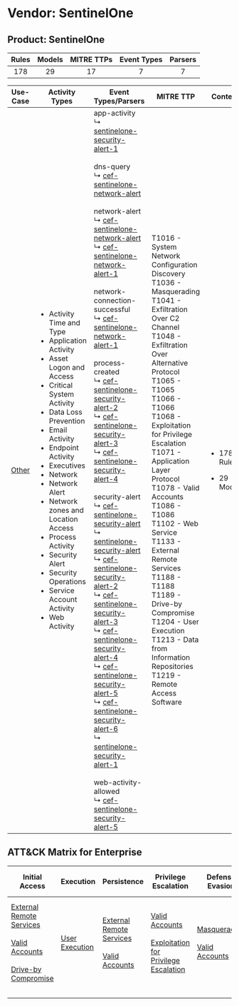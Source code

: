 Vendor: SentinelOne
===================
Product: SentinelOne
--------------------
| Rules | Models | MITRE TTPs | Event Types | Parsers |
|:-----:|:------:|:----------:|:-----------:|:-------:|
|  178  |   29   |     17     |      7      |    7    |

|               Use-Case                | Activity Types                                                                                                                                                                                                                                                                                                                                                                                                                                            | Event Types/Parsers                                                                                                                                                                                                                                                                                                                                                                                                                                                                                                                                                                                                                                                                                                                                                                                                                                                                                                                                                                                                                                                                                                                                                                                                                                                                                                                                                                                                                                                                                                                                                                                                                                                                                                                                                                                                                                                                                                                                | MITRE TTP                                                                                                                                                                                                                                                                                                                                                                                                                                                                                                                                                     | Content                                                |
|:-------------------------------------:| --------------------------------------------------------------------------------------------------------------------------------------------------------------------------------------------------------------------------------------------------------------------------------------------------------------------------------------------------------------------------------------------------------------------------------------------------------- | -------------------------------------------------------------------------------------------------------------------------------------------------------------------------------------------------------------------------------------------------------------------------------------------------------------------------------------------------------------------------------------------------------------------------------------------------------------------------------------------------------------------------------------------------------------------------------------------------------------------------------------------------------------------------------------------------------------------------------------------------------------------------------------------------------------------------------------------------------------------------------------------------------------------------------------------------------------------------------------------------------------------------------------------------------------------------------------------------------------------------------------------------------------------------------------------------------------------------------------------------------------------------------------------------------------------------------------------------------------------------------------------------------------------------------------------------------------------------------------------------------------------------------------------------------------------------------------------------------------------------------------------------------------------------------------------------------------------------------------------------------------------------------------------------------------------------------------------------------------------------------------------------------------------------------------------------- | ------------------------------------------------------------------------------------------------------------------------------------------------------------------------------------------------------------------------------------------------------------------------------------------------------------------------------------------------------------------------------------------------------------------------------------------------------------------------------------------------------------------------------------------------------------- | ------------------------------------------------------ |
| [Other](../UseCases/usecase_other.md) | <ul><li>Activity Time  and Type</li><li>Application Activity</li><li>Asset Logon and Access</li><li>Critical System Activity</li><li>Data Loss Prevention</li><li>Email Activity</li><li>Endpoint Activity</li><li>Executives</li><li>Network</li><li>Network Alert</li><li>Network zones and Location Access</li><li>Process Activity</li><li>Security Alert</li><li>Security Operations</li><li>Service Account Activity</li><li>Web Activity</li></ul> |  app-activity<br> ↳ [sentinelone-security-alert-1](../Parsers/parserContent_sentinelone-security-alert-1.md)<br><br> dns-query<br> ↳ [cef-sentinelone-network-alert](../Parsers/parserContent_cef-sentinelone-network-alert.md)<br><br> network-alert<br> ↳ [cef-sentinelone-network-alert](../Parsers/parserContent_cef-sentinelone-network-alert.md)<br> ↳ [cef-sentinelone-network-alert-1](../Parsers/parserContent_cef-sentinelone-network-alert-1.md)<br><br> network-connection-successful<br> ↳ [cef-sentinelone-network-alert-1](../Parsers/parserContent_cef-sentinelone-network-alert-1.md)<br><br> process-created<br> ↳ [cef-sentinelone-security-alert-2](../Parsers/parserContent_cef-sentinelone-security-alert-2.md)<br> ↳ [cef-sentinelone-security-alert-3](../Parsers/parserContent_cef-sentinelone-security-alert-3.md)<br> ↳ [cef-sentinelone-security-alert-4](../Parsers/parserContent_cef-sentinelone-security-alert-4.md)<br><br> security-alert<br> ↳ [cef-sentinelone-security-alert](../Parsers/parserContent_cef-sentinelone-security-alert.md)<br> ↳ [sentinelone-security-alert](../Parsers/parserContent_sentinelone-security-alert.md)<br> ↳ [cef-sentinelone-security-alert-2](../Parsers/parserContent_cef-sentinelone-security-alert-2.md)<br> ↳ [cef-sentinelone-security-alert-3](../Parsers/parserContent_cef-sentinelone-security-alert-3.md)<br> ↳ [cef-sentinelone-security-alert-4](../Parsers/parserContent_cef-sentinelone-security-alert-4.md)<br> ↳ [cef-sentinelone-security-alert-5](../Parsers/parserContent_cef-sentinelone-security-alert-5.md)<br> ↳ [cef-sentinelone-security-alert-6](../Parsers/parserContent_cef-sentinelone-security-alert-6.md)<br> ↳ [sentinelone-security-alert-1](../Parsers/parserContent_sentinelone-security-alert-1.md)<br><br> web-activity-allowed<br> ↳ [cef-sentinelone-security-alert-5](../Parsers/parserContent_cef-sentinelone-security-alert-5.md)<br> | T1016 - System Network Configuration Discovery<br>T1036 - Masquerading<br>T1041 - Exfiltration Over C2 Channel<br>T1048 - Exfiltration Over Alternative Protocol<br>T1065 - T1065<br>T1066 - T1066<br>T1068 - Exploitation for Privilege Escalation<br>T1071 - Application Layer Protocol<br>T1078 - Valid Accounts<br>T1086 - T1086<br>T1102 - Web Service<br>T1133 - External Remote Services<br>T1188 - T1188<br>T1189 - Drive-by Compromise<br>T1204 - User Execution<br>T1213 - Data from Information Repositories<br>T1219 - Remote Access Software<br> | <ul><li>178 Rules</li></ul><ul><li>29 Models</li></ul> |

ATT&CK Matrix for Enterprise
----------------------------
| Initial Access                                                                                                                                                                                                           | Execution                                                           | Persistence                                                                                                                                      | Privilege Escalation                                                                                                                                          | Defense Evasion                                                                                                                      | Credential Access | Discovery                                                                                   | Lateral Movement | Collection                                                                              | Command and Control                                                                                                                                                                                                        | Exfiltration                                                                                                                                                                 | Impact |
| ------------------------------------------------------------------------------------------------------------------------------------------------------------------------------------------------------------------------ | ------------------------------------------------------------------- | ------------------------------------------------------------------------------------------------------------------------------------------------ | ------------------------------------------------------------------------------------------------------------------------------------------------------------- | ------------------------------------------------------------------------------------------------------------------------------------ | ----------------- | ------------------------------------------------------------------------------------------- | ---------------- | --------------------------------------------------------------------------------------- | -------------------------------------------------------------------------------------------------------------------------------------------------------------------------------------------------------------------------- | ---------------------------------------------------------------------------------------------------------------------------------------------------------------------------- | ------ |
| [External Remote Services](https://attack.mitre.org/techniques/T1133)<br><br>[Valid Accounts](https://attack.mitre.org/techniques/T1078)<br><br>[Drive-by Compromise](https://attack.mitre.org/techniques/T1189)<br><br> | [User Execution](https://attack.mitre.org/techniques/T1204)<br><br> | [External Remote Services](https://attack.mitre.org/techniques/T1133)<br><br>[Valid Accounts](https://attack.mitre.org/techniques/T1078)<br><br> | [Valid Accounts](https://attack.mitre.org/techniques/T1078)<br><br>[Exploitation for Privilege Escalation](https://attack.mitre.org/techniques/T1068)<br><br> | [Masquerading](https://attack.mitre.org/techniques/T1036)<br><br>[Valid Accounts](https://attack.mitre.org/techniques/T1078)<br><br> |                   | [System Network Configuration Discovery](https://attack.mitre.org/techniques/T1016)<br><br> |                  | [Data from Information Repositories](https://attack.mitre.org/techniques/T1213)<br><br> | [Web Service](https://attack.mitre.org/techniques/T1102)<br><br>[Remote Access Software](https://attack.mitre.org/techniques/T1219)<br><br>[Application Layer Protocol](https://attack.mitre.org/techniques/T1071)<br><br> | [Exfiltration Over Alternative Protocol](https://attack.mitre.org/techniques/T1048)<br><br>[Exfiltration Over C2 Channel](https://attack.mitre.org/techniques/T1041)<br><br> |        |